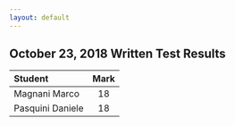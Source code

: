 ```yaml
---
layout: default
---
```


October 23, 2018 Written Test Results
----------------------------------------

| Student                  |   Mark    |
|:-------------------------|:---------:|
| Magnani Marco            | 18        |
| Pasquini Daniele         | 18        |
